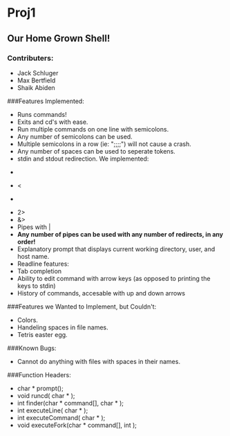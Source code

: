 # Proj1
## Our Home Grown Shell!
### Contributers:
- Jack Schluger
- Max Bertfield
- Shaik Abiden

###Features Implemented:
- Runs commands!
- Exits and cd's with ease.
- Run multiple commands on one line with semicolons. 
 - Any number of semicolons can be used.
 - Multiple semicolons in a row (ie: ";;;;") will not cause a crash.
- Any number of spaces can be used to seperate tokens. 
- stdin and stdout redirection. We implemented:
 - >
 - <
 - >>
 - 2>
 - &>
- Pipes with |
- **Any number of pipes can be used with any number of  redirects, in any order!**
- Explanatory prompt that displays current working directory, user, and host name. 
- Readline features:
 - Tab completion
 - Ability to edit command with arrow keys (as opposed to printing the keys to stdin)
 - History of commands, accesable with up and down arrows

###Features we Wanted to Implement, but Couldn't:
- Colors.
- Handeling spaces in file names.
- Tetris easter egg.

###Known Bugs: 
- Cannot do anything with files with spaces in their names.

###Function Headers:
- char * prompt();
- void runcd( char * );
- int finder(char * command[], char * );
- int executeLine( char * );
- int executeCommand( char * );
- void executeFork(char * command[], int );
